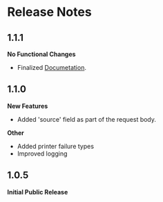 # Release Notes

## 1.1.1
**No Functional Changes**

* Finalized [Documetation](https://barchart.github.io/aws-lambda-pdf-generator/#/).

## 1.1.0
**New Features**

* Added 'source' field as part of the request body. 

**Other**

* Added printer failure types
* Improved logging


## 1.0.5
**Initial Public Release**
